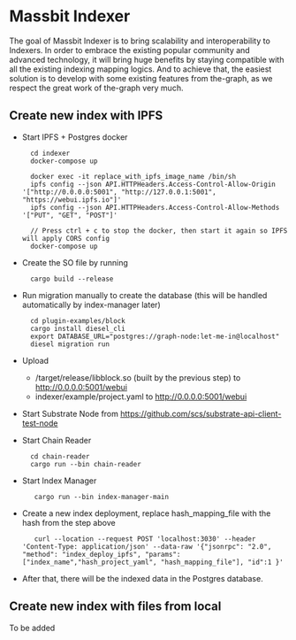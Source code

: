 # Massbit Indexer
The goal of Massbit Indexer is to bring scalability and interoperability to Indexers. 
In order to embrace the existing popular community and advanced technology, it will bring huge benefits by staying compatible with all the existing indexing mapping logics. 
And to achieve that, the easiest solution is to develop with some existing features from the-graph, as we respect the great work of the-graph very much.

## Create new index with IPFS
- Start IPFS + Postgres docker
  ```shell
    cd indexer 
    docker-compose up
  
    docker exec -it replace_with_ipfs_image_name /bin/sh
    ipfs config --json API.HTTPHeaders.Access-Control-Allow-Origin '["http://0.0.0.0:5001", "http://127.0.0.1:5001", "https://webui.ipfs.io"]'
    ipfs config --json API.HTTPHeaders.Access-Control-Allow-Methods '["PUT", "GET", "POST"]'
    
    // Press ctrl + c to stop the docker, then start it again so IPFS will apply CORS config
    docker-compose up
  ```
- Create the SO file by running 
  ```shell
    cargo build --release
  ```
  
- Run migration manually to create the database (this will be handled automatically by index-manager later)
  ```shell
    cd plugin-examples/block
    cargo install diesel_cli
    export DATABASE_URL="postgres://graph-node:let-me-in@localhost"
    diesel migration run
  ```
- Upload 
    - /target/release/libblock.so (built by the previous step) to http://0.0.0.0:5001/webui
    - indexer/example/project.yaml to http://0.0.0.0:5001/webui
- Start Substrate Node from https://github.com/scs/substrate-api-client-test-node
- Start Chain Reader 
  ```shell
    cd chain-reader
    cargo run --bin chain-reader 
  ```
  
- Start Index Manager
  ```
     cargo run --bin index-manager-main
  ```
- Create a new index deployment, replace hash_mapping_file with the hash from the step above
  ```http request
     curl --location --request POST 'localhost:3030' --header 'Content-Type: application/json' --data-raw '{"jsonrpc": "2.0", "method": "index_deploy_ipfs", "params": ["index_name","hash_project_yaml", "hash_mapping_file"], "id":1 }'
  ```
- After that, there will be the indexed data in the Postgres database.

## Create new index with files from local 
To be added

